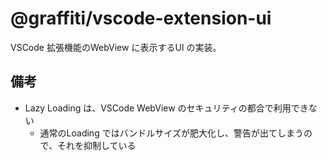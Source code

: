 # @graffiti/vscode-extension-ui
VSCode 拡張機能のWebView に表示するUI の実装。

## 備考
* Lazy Loading は、VSCode WebView のセキュリティの都合で利用できない
    * 通常のLoading ではバンドルサイズが肥大化し、警告が出てしまうので、それを抑制している
